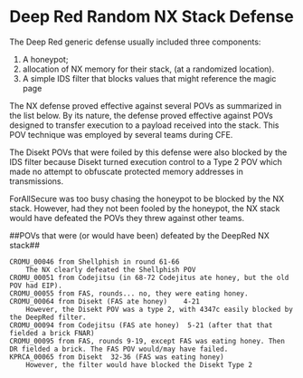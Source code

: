 Deep Red Random NX Stack Defense
================================

The Deep Red generic defense usually included three components:

1) A honeypot;
2) allocation of NX memory for their stack, (at a randomized location).  
3) A simple IDS filter that blocks values that might reference the magic page

The NX defense proved effective against several POVs as summarized in
the list below.  By its nature, the defense proved effective against POVs
designed to transfer execution to a payload received into the stack.  This
POV technique was employed by several teams during CFE.   

The Disekt POVs that were foiled by this defense were also blocked by
the IDS filter because Disekt turned execution control to a Type 2 POV
which made no attempt to obfuscate protected memory addresses in transmissions.

ForAllSecure was too busy chasing the honeypot to be blocked by the NX stack.
However, had they not been fooled by the honeypot, the NX stack would have
defeated the POVs they threw against other teams.  


##POVs that were (or would have been) defeated by the DeepRed NX stack##

    CROMU_00046 from Shellphish in round 61-66
        The NX clearly defeated the Shellphish POV
    CROMU_00051 from Codejitsu (in 68-72 Codejitus ate honey, but the old POV had EIP).
    CROMU_00055 from FAS, rounds... no, they were eating honey.
    CROMU_00064 from Disekt (FAS ate honey)    4-21
        However, the Disekt POV was a type 2, with 4347c easily blocked by the DeepRed filter.
    CROMU_00094 from Codejitsu (FAS ate honey)  5-21 (after that that fielded a brick FNAR)
    CROMU_00095 from FAS, rounds 9-19, except FAS was eating honey. Then DR fielded a brick. The FAS POV would/may have failed.
    KPRCA_00065 from Disekt  32-36 (FAS was eating honey)
        However, the filter would have blocked the Disekt Type 2
